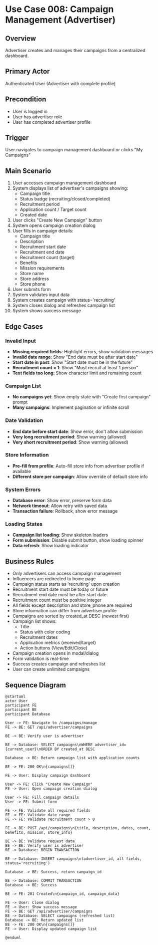 # Use Case 008: Campaign Management (Advertiser)

## Overview
Advertiser creates and manages their campaigns from a centralized dashboard.

## Primary Actor
Authenticated User (Advertiser with complete profile)

## Precondition
- User is logged in
- User has advertiser role
- User has completed advertiser profile

## Trigger
User navigates to campaign management dashboard or clicks "My Campaigns"

## Main Scenario
1. User accesses campaign management dashboard
2. System displays list of advertiser's campaigns showing:
   - Campaign title
   - Status badge (recruiting/closed/completed)
   - Recruitment period
   - Application count / Target count
   - Created date
3. User clicks "Create New Campaign" button
4. System opens campaign creation dialog
5. User fills in campaign details:
   - Campaign title
   - Description
   - Recruitment start date
   - Recruitment end date
   - Recruitment count (target)
   - Benefits
   - Mission requirements
   - Store name
   - Store address
   - Store phone
6. User submits form
7. System validates input data
8. System creates campaign with status='recruiting'
9. System closes dialog and refreshes campaign list
10. System shows success message

## Edge Cases

### Invalid Input
- **Missing required fields**: Highlight errors, show validation messages
- **Invalid date range**: Show "End date must be after start date"
- **Start date in past**: Show "Start date must be in the future"
- **Recruitment count < 1**: Show "Must recruit at least 1 person"
- **Text fields too long**: Show character limit and remaining count

### Campaign List
- **No campaigns yet**: Show empty state with "Create first campaign" prompt
- **Many campaigns**: Implement pagination or infinite scroll

### Date Validation
- **End date before start date**: Show error, don't allow submission
- **Very long recruitment period**: Show warning (allowed)
- **Very short recruitment period**: Show warning (allowed)

### Store Information
- **Pre-fill from profile**: Auto-fill store info from advertiser profile if available
- **Different store per campaign**: Allow override of default store info

### System Errors
- **Database error**: Show error, preserve form data
- **Network timeout**: Allow retry with saved data
- **Transaction failure**: Rollback, show error message

### Loading States
- **Campaign list loading**: Show skeleton loaders
- **Form submission**: Disable submit button, show loading spinner
- **Data refresh**: Show loading indicator

## Business Rules
- Only advertisers can access campaign management
- Influencers are redirected to home page
- Campaign status starts as 'recruiting' upon creation
- Recruitment start date must be today or future
- Recruitment end date must be after start date
- Recruitment count must be positive integer
- All fields except description and store_phone are required
- Store information can differ from advertiser profile
- Campaigns are sorted by created_at DESC (newest first)
- Campaign list shows:
  - Title
  - Status with color coding
  - Recruitment dates
  - Application metrics (received/target)
  - Action buttons (View/Edit/Close)
- Campaign creation opens in modal/dialog
- Form validation is real-time
- Success creates campaign and refreshes list
- User can create unlimited campaigns

## Sequence Diagram

```plantuml
@startuml
actor User
participant FE
participant BE
participant Database

User -> FE: Navigate to /campaigns/manage
FE -> BE: GET /api/advertiser/campaigns

BE -> BE: Verify user is advertiser

BE -> Database: SELECT campaigns\nWHERE advertiser_id={current_user}\nORDER BY created_at DESC

Database -> BE: Return campaign list with application counts

BE -> FE: 200 OK\n{campaigns[]}

FE -> User: Display campaign dashboard

User -> FE: Click "Create New Campaign"
FE -> User: Open campaign creation dialog

User -> FE: Fill campaign details
User -> FE: Submit form

FE -> FE: Validate all required fields
FE -> FE: Validate date range
FE -> FE: Validate recruitment count > 0

FE -> BE: POST /api/campaigns\n{title, description, dates, count, benefits, mission, store_info}

BE -> BE: Validate request data
BE -> BE: Verify user is advertiser
BE -> Database: BEGIN TRANSACTION

BE -> Database: INSERT campaigns\n(advertiser_id, all fields, status='recruiting')

Database -> BE: Success, return campaign_id

BE -> Database: COMMIT TRANSACTION
Database -> BE: Success

BE -> FE: 201 Created\n{campaign_id, campaign_data}

FE -> User: Close dialog
FE -> User: Show success message
FE -> BE: GET /api/advertiser/campaigns
BE -> Database: SELECT campaigns (refreshed list)
Database -> BE: Return updated list
BE -> FE: 200 OK\n{campaigns[]}
FE -> User: Display updated campaign list

@enduml
```


